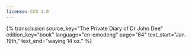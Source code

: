 ```yaml
---
license: CC0 1.0
---
```

{% transclusion
  source_key="The Private Diary of Dr John Dee"
  edition_key="book"
  language="en-emodeng"
  page="64"
  text_start="Jan. 19th,"
  text_end="waying 14 oz."
%}
